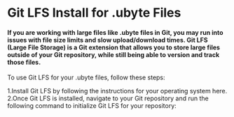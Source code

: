 # Git LFS Install for .ubyte Files

#### If you are working with large files like .ubyte files in Git, you may run into issues with file size limits and slow upload/download times. Git LFS (Large File Storage) is a Git extension that allows you to store large files outside of your Git repository, while still being able to version and track those files.

 To use Git LFS for your .ubyte files, follow these steps:

1.Install Git LFS by following the instructions for your operating system here.
2.Once Git LFS is installed, navigate to your Git repository and run the following command to initialize Git LFS for your repository: